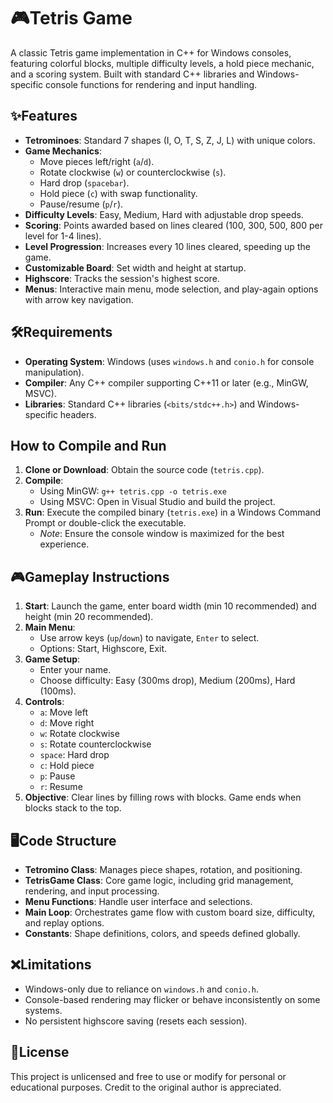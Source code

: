 # 🎮Tetris Game

A classic Tetris game implementation in C++ for Windows consoles, featuring colorful blocks, multiple difficulty levels, a hold piece mechanic, and a scoring system. Built with standard C++ libraries and Windows-specific console functions for rendering and input handling.

## ✨Features
- **Tetrominoes**: Standard 7 shapes (I, O, T, S, Z, J, L) with unique colors.
- **Game Mechanics**:
  - Move pieces left/right (`a`/`d`).
  - Rotate clockwise (`w`) or counterclockwise (`s`).
  - Hard drop (`spacebar`).
  - Hold piece (`c`) with swap functionality.
  - Pause/resume (`p`/`r`).
- **Difficulty Levels**: Easy, Medium, Hard with adjustable drop speeds.
- **Scoring**: Points awarded based on lines cleared (100, 300, 500, 800 per level for 1-4 lines).
- **Level Progression**: Increases every 10 lines cleared, speeding up the game.
- **Customizable Board**: Set width and height at startup.
- **Highscore**: Tracks the session's highest score.
- **Menus**: Interactive main menu, mode selection, and play-again options with arrow key navigation.

## 🛠Requirements
- **Operating System**: Windows (uses `windows.h` and `conio.h` for console manipulation).
- **Compiler**: Any C++ compiler supporting C++11 or later (e.g., MinGW, MSVC).
- **Libraries**: Standard C++ libraries (`<bits/stdc++.h>`) and Windows-specific headers.

## How to Compile and Run
1. **Clone or Download**: Obtain the source code (`tetris.cpp`).
2. **Compile**:
   - Using MinGW: `g++ tetris.cpp -o tetris.exe`
   - Using MSVC: Open in Visual Studio and build the project.
3. **Run**: Execute the compiled binary (`tetris.exe`) in a Windows Command Prompt or double-click the executable.
   - *Note*: Ensure the console window is maximized for the best experience.

## 🎮Gameplay Instructions
1. **Start**: Launch the game, enter board width (min 10 recommended) and height (min 20 recommended).
2. **Main Menu**:
   - Use arrow keys (`up`/`down`) to navigate, `Enter` to select.
   - Options: Start, Highscore, Exit.
3. **Game Setup**:
   - Enter your name.
   - Choose difficulty: Easy (300ms drop), Medium (200ms), Hard (100ms).
4. **Controls**:
   - `a`: Move left
   - `d`: Move right
   - `w`: Rotate clockwise
   - `s`: Rotate counterclockwise
   - `space`: Hard drop
   - `c`: Hold piece
   - `p`: Pause
   - `r`: Resume
5. **Objective**: Clear lines by filling rows with blocks. Game ends when blocks stack to the top.

## 🖥️Code Structure
- **Tetromino Class**: Manages piece shapes, rotation, and positioning.
- **TetrisGame Class**: Core game logic, including grid management, rendering, and input processing.
- **Menu Functions**: Handle user interface and selections.
- **Main Loop**: Orchestrates game flow with custom board size, difficulty, and replay options.
- **Constants**: Shape definitions, colors, and speeds defined globally.

## ❌Limitations
- Windows-only due to reliance on `windows.h` and `conio.h`.
- Console-based rendering may flicker or behave inconsistently on some systems.
- No persistent highscore saving (resets each session).

## 📜License
This project is unlicensed and free to use or modify for personal or educational purposes. Credit to the original author is appreciated.

